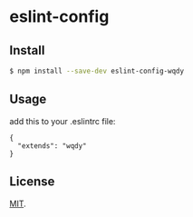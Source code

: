 # eslint-config

## Install

```bash
$ npm install --save-dev eslint-config-wqdy
```

## Usage

add this to your .eslintrc file:

```
{
  "extends": "wqdy"
}
```

## License

[MIT](/LICENSE).
